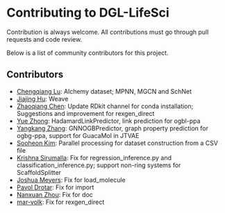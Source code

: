 # Contributing to DGL-LifeSci

Contribution is always welcome. All contributions must go through pull requests
and code review.

Below is a list of community contributors for this project.

Contributors
------------
* [Chengqiang Lu](https://github.com/geekinglcq): Alchemy dataset; MPNN, MGCN and SchNet
* [Jiajing Hu](https://github.com/jjhu94): Weave
* [Zhaoqiang Chen](https://github.com/autodataming): Update RDkit channel for conda installation; Suggestions and improvement for rexgen_direct
* [Yue Zhong](https://github.com/YueZhong-bio): HadamardLinkPredictor, link prediction for ogbl-ppa
* [Yangkang Zhang](https://github.com/yangkang98): GNNOGBPredictor, graph property prediction for ogbg-ppa, support for GuacaMol in JTVAE
* [Sooheon Kim](https://github.com/sooheon): Parallel processing for dataset construction from a CSV file
* [Krishna Sirumalla](https://github.com/skrsna): Fix for regression_inference.py and classification_inference.py; support non-ring systems for ScaffoldSplitter
* [Joshua Meyers](https://github.com/JoshuaMeyers): Fix for load_molecule
* [Pavol Drotar](https://github.com/padr31): Fix for import
* [Nanxuan Zhou](https://github.com/xnuohz): Fix for doc
* [mar-volk](https://github.com/mar-volk): Fix for rexgen_direct
